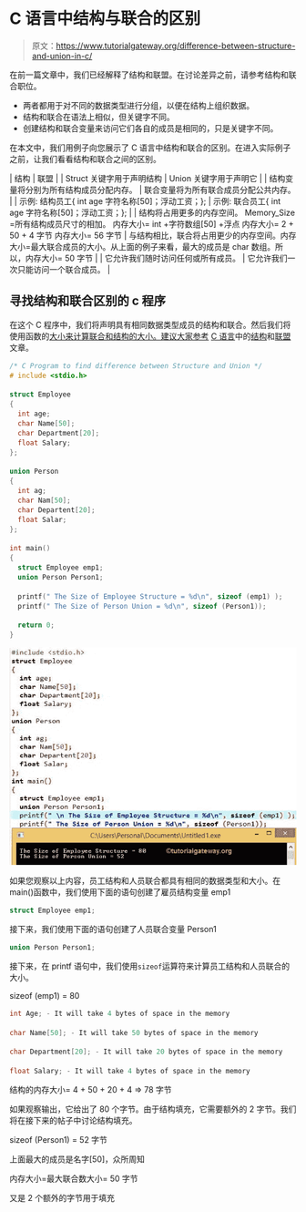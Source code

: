 # C 语言中结构与联合的区别

> 原文：<https://www.tutorialgateway.org/difference-between-structure-and-union-in-c/>

在前一篇文章中，我们已经解释了结构和联盟。在讨论差异之前，请参考结构和联合职位。

*   两者都用于对不同的数据类型进行分组，以便在结构上组织数据。
*   结构和联合在语法上相似，但关键字不同。
*   创建结构和联合变量来访问它们各自的成员是相同的，只是关键字不同。

在本文中，我们用例子向您展示了 C 语言中结构和联合的区别。在进入实际例子之前，让我们看看结构和联合之间的区别。

| 结构 | 联盟 |
| Struct 关键字用于声明结构 | Union 关键字用于声明它 |
| 结构变量将分别为所有结构成员分配内存。 | 联合变量将为所有联合成员分配公共内存。 |
| 示例:
结构员工{ int age 字符名称[50]；浮动工资；}; | 示例:
联合员工{ int age 字符名称[50]；浮动工资；}; |
| 结构将占用更多的内存空间。
Memory_Size =所有结构成员尺寸的相加。
内存大小= int +字符数组[50] +浮点
内存大小= 2 + 50 + 4 字节
内存大小= 56 字节 | 与结构相比，联合将占用更少的内存空间。内存大小=最大联合成员的大小。从上面的例子来看，最大的成员是 char 数组。所以，内存大小= 50 字节 |
| 它允许我们随时访问任何或所有成员。 | 它允许我们一次只能访问一个联合成员。 |

## 寻找结构和联合区别的 c 程序

在这个 C 程序中，我们将声明具有相同数据类型成员的结构和联合。然后我们将使用函数的[大小来计算联合和结构的大小。建议大家参考](https://www.tutorialgateway.org/c-sizeof-operator/) [C 语言](https://www.tutorialgateway.org/c-programming/)中的[结构](https://www.tutorialgateway.org/structures-in-c/)和[联盟](https://www.tutorialgateway.org/union-in-c/)文章。

```c
/* C Program to find difference between Structure and Union */
# include <stdio.h> 

struct Employee 
{
  int age;  
  char Name[50];
  char Department[20];
  float Salary;
};

union Person 
{
  int ag;  
  char Nam[50];
  char Departent[20];
  float Salar;
};

int main() 
{
  struct Employee emp1;
  union Person Person1;

  printf(" The Size of Employee Structure = %d\n", sizeof (emp1) );
  printf(" The Size of Person Union = %d\n", sizeof (Person1));

  return 0;
}
```

![C Program to find difference between Structure and Union](img/a50d58678660cbb1bc03772b80710500.png)

如果您观察以上内容，员工结构和人员联合都具有相同的数据类型和大小。在 main()函数中，我们使用下面的语句创建了雇员结构变量 emp1

```c
struct Employee emp1;
```

接下来，我们使用下面的语句创建了人员联合变量 Person1

```c
union Person Person1;
```

接下来，在 printf 语句中，我们使用`sizeof`运算符来计算员工结构和人员联合的大小。

sizeof (emp1) = 80

```c
int Age; - It will take 4 bytes of space in the memory

char Name[50]; - It will take 50 bytes of space in the memory

char Department[20]; - It will take 20 bytes of space in the memory

float Salary; - It will take 4 bytes of space in the memory
```

结构的内存大小= 4 + 50 + 20 + 4 => 78 字节

如果观察输出，它给出了 80 个字节。由于结构填充，它需要额外的 2 字节。我们将在接下来的帖子中讨论结构填充。

sizeof (Person1) = 52 字节

上面最大的成员是名字[50]，众所周知

内存大小=最大联合数大小= 50 字节

又是 2 个额外的字节用于填充